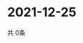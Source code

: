 # 2021-12-25
  共 0条

  <!-- BEGIN -->
  <!-- 最后更新时间Sat Dec 25 2021 21:03:08 GMT+0000 (Coordinated Universal Time) -->
  
  <!-- END -->
  
  